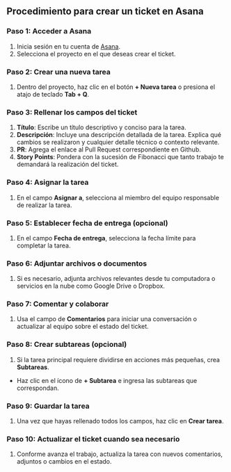 ## Procedimiento para crear un ticket en Asana

### Paso 1: Acceder a Asana
1. Inicia sesión en tu cuenta de [Asana](https://asana.com/).
2. Selecciona el proyecto en el que deseas crear el ticket.

### Paso 2: Crear una nueva tarea
1. Dentro del proyecto, haz clic en el botón **+ Nueva tarea** o presiona el atajo de teclado **Tab + Q**.
   
### Paso 3: Rellenar los campos del ticket
1. **Título**: Escribe un título descriptivo y conciso para la tarea.
2. **Descripción**: Incluye una descripción detallada de la tarea. Explica qué cambios se realizaron y cualquier detalle técnico o contexto relevante.
3. **PR**: Agrega el enlace al Pull Request correspondiente en Github.
4. **Story Points**: Pondera con la sucesión de Fibonacci que tanto trabajo te demandará la realización del ticket.

### Paso 4: Asignar la tarea
1. En el campo **Asignar a**, selecciona al miembro del equipo responsable de realizar la tarea.

### Paso 5: Establecer fecha de entrega (opcional)
1. En el campo **Fecha de entrega**, selecciona la fecha límite para completar la tarea.

### Paso 6: Adjuntar archivos o documentos
1. Si es necesario, adjunta archivos relevantes desde tu computadora o servicios en la nube como Google Drive o Dropbox.

### Paso 7: Comentar y colaborar
1. Usa el campo de **Comentarios** para iniciar una conversación o actualizar al equipo sobre el estado del ticket.

### Paso 8: Crear subtareas (opcional)
1. Si la tarea principal requiere dividirse en acciones más pequeñas, crea **Subtareas**.
- Haz clic en el ícono de **+ Subtarea** e ingresa las subtareas que correspondan.

### Paso 9: Guardar la tarea
1. Una vez que hayas rellenado todos los campos, haz clic en **Crear tarea**.

### Paso 10: Actualizar el ticket cuando sea necesario
1. Conforme avanza el trabajo, actualiza la tarea con nuevos comentarios, adjuntos o cambios en el estado.
